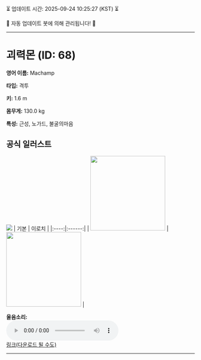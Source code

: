 
⏳ 업데이트 시간: 2025-09-24 10:25:27 (KST) ⏳

🤖 자동 업데이트 봇에 의해 관리됩니다! 🤖

---

# 괴력몬 (ID: 68)
**영어 이름:** Machamp

**타입:** 격투

**키:** 1.6 m

**몸무게:** 130.0 kg

**특성:** 근성, 노가드, 불굴의마음

## 공식 일러스트
![](https://raw.githubusercontent.com/PokeAPI/sprites/master/sprites/pokemon/other/official-artwork/68.png)
| 기본 | 이로치 |
|:----:|:------:|
| <img src="http://play.pokemonshowdown.com/sprites/ani/machamp.gif" width="200"> | <img src="http://play.pokemonshowdown.com/sprites/ani-shiny/machamp.gif" width="200"> |

**울음소리:**<br><audio controls src="https://raw.githubusercontent.com/PokeAPI/cries/main/cries/pokemon/latest/68.ogg"></audio><br> [링크(다운로드 될 수도)](https://raw.githubusercontent.com/PokeAPI/cries/main/cries/pokemon/latest/68.ogg)


---
